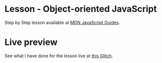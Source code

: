 # Lesson - Object-oriented JavaScript

Step by Step lesson available at [MDN JavaScript Guides](https://developer.mozilla.org/en-US/docs/Learn/JavaScript/Objects/Basics#object_basics).

# Live preview

See what I have done for the lesson live at [this Glitch](https://titanium-slender-swim.glitch.me/JavaScript/Lesson%20-%20Object%20basics/).
